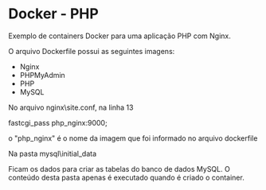 # Docker - PHP

Exemplo de containers Docker para uma aplicação PHP com Nginx. 

O arquivo Dockerfile possui as seguintes imagens:

- Nginx
- PHPMyAdmin
- PHP
- MySQL

No arquivo nginx\site.conf, na linha 13

fastcgi_pass php_nginx:9000;

o "php_nginx" é o nome da imagem que foi informado no arquivo dockerfile

Na pasta mysql\initial_data

Ficam os dados para criar as tabelas do banco de dados MySQL. O conteúdo desta pasta apenas é executado quando é criado o container.